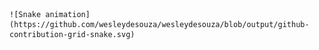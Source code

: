 
    ![Snake animation](https://github.com/wesleydesouza/wesleydesouza/blob/output/github-contribution-grid-snake.svg)


